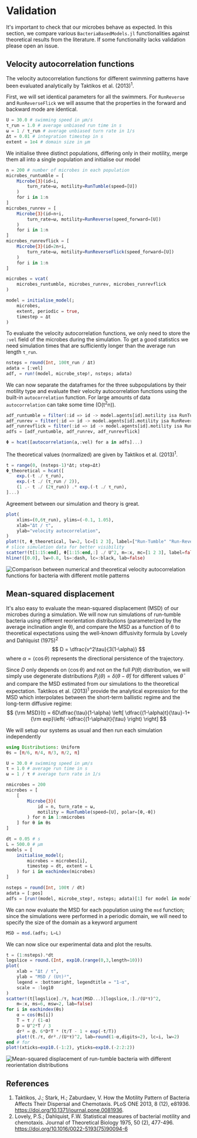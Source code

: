 # Validation
It's important to check that our microbes behave as expected.
In this section, we compare various `BacteriaBasedModels.jl` functionalities against
theoretical results from the literature.
If some functionality lacks validation please open an issue.

## Velocity autocorrelation functions
The velocity autocorrelation functions for different swimming patterns have been evaluated analytically by Taktikos et al. (2013)<sup>1</sup>.


First, we will set identical parameters for all the swimmers.
For `RunReverse` and `RunReverseFlick` we will assume that the properties in the forward and backward mode are identical.
```julia
U = 30.0 # swimming speed in μm/s
τ_run = 1.0 # average unbiased run time in s
ω = 1 / τ_run # average unbiased turn rate in 1/s
Δt = 0.01 # integration timestep in s
extent = 1e4 # domain size in μm
```
We initialise three distinct populations, differing only in their motility, merge them all into a single population and initialise our model
```julia
n = 200 # number of microbes in each population
microbes_runtumble = [
    Microbe{3}(id=i,
        turn_rate=ω, motility=RunTumble(speed=[U])
    )
    for i in 1:n
]
microbes_runrev = [
    Microbe{3}(id=n+i,
        turn_rate=ω, motility=RunReverse(speed_forward=[U])
    )
    for i in 1:n
]
microbes_runrevflick = [
    Microbe{3}(id=2n+i,
        turn_rate=ω, motility=RunReverseFlick(speed_forward=[U])
    )
    for i in 1:n
]

microbes = vcat(
    microbes_runtumble, microbes_runrev, microbes_runrevflick
)

model = initialise_model(;
    microbes,
    extent, periodic = true,
    timestep = Δt
)
```

To evaluate the velocity autocorrelation functions, we only need to store the `:vel` field of the microbes during the simulation.
To get a good statistics we need simulation times that are sufficiently longer than the average run length `τ_run`.
```julia
nsteps = round(Int, 100τ_run / Δt)
adata = [:vel]
adf, = run!(model, microbe_step!, nsteps; adata)
```

We can now separate the dataframes for the three subpopulations by their motility type and evaluate their velocity autocorrelation functions using the built-in `autocorrelation` function.
For large amounts of data `autocorrelation` can take some time (O(t<sup>2</sup>n)).
```julia
adf_runtumble = filter(:id => id -> model.agents[id].motility isa RunTumble, adf)
adf_runrev = filter(:id => id -> model.agents[id].motility isa RunReverse, adf)
adf_runrevflick = filter(:id => id -> model.agents[id].motility isa RunReverseFlick, adf)
adfs = [adf_runtumble, adf_runrev, adf_runrevflick]

Φ = hcat([autocorrelation(a,:vel) for a in adfs]...)
```

The theoretical values (normalized) are given by Taktikos et al. (2013)<sup>1</sup>.
```julia
t = range(0, (nsteps-1)*Δt; step=Δt)
Φ_theoretical = hcat([
    exp.(-t ./ τ_run),
    exp.(-t ./ (τ_run / 2)),
    (1 .- t ./ (2τ_run)) .* exp.(-t ./ τ_run),
]...)
```

Agreement between our simulation and theory is great.
```julia
plot(
    xlims=(0,6τ_run), ylims=(-0.1, 1.05),
    xlab="Δt / τ",
    ylab="velocity autocorrelation",
)
plot!(t, Φ_theoretical, lw=2, lc=[1 2 3], label=["Run-Tumble" "Run-Reverse" "Run-Reverse-Flick"])
# slice simulation data for better visibility
scatter!(t[1:15:end], Φ[1:15:end,:] ./ U^2, m=:x, mc=[1 2 3], label=false)
hline!([0.0], lw=0.8, ls=:dash, lc=:black, lab=false)
```
![Comparison between numerical and theoretical velocity autocorrelation functions for bacteria with different motile patterns](velocity_autocorrelations.png)


## Mean-squared displacement
It's also easy to evaluate the mean-squared displacement (MSD) of our microbes during a simulation.
We will now run simulations of run-tumble bacteria using different reorientation distributions (parameterized by the average inclination angle θ), and compare the MSD as a function of θ to theoretical expectations using the well-known diffusivity formula by Lovely and Dahlquist (1975)<sup>2</sup>
$$
D = \dfrac{v^2\tau}{3(1-\alpha)}
$$
where $\alpha = \left< \cos\theta \right>$ represents the directional persistence of the trajectory.

Since $D$ only depends on $\left< \cos\theta \right>$ and not on the full $P(\theta)$ distribution, we will simply use degenerate distributions $P_i(\theta) = \delta(\theta-\bar\theta)$ for different values $\bar\theta$ and compare the MSD estimated from our simulations to the theoretical expectation.
Taktikos et al. (2013)<sup>1</sup> provide the analytical expression for the MSD which interpolates between the short-term ballistic regime and the long-term diffusive regime:
$$
{\rm MSD}(t) = 6D\dfrac{\tau}{1-\alpha}
\left[
    \dfrac{(1-\alpha)t}{\tau}-1+
    {\rm exp}\left( -\dfrac{(1-\alpha)t}{\tau} \right)
\right]
$$

We will setup our systems as usual and then run each simulation independently
```julia
using Distributions: Uniform
θs = [π/6, π/4, π/3, π/2, π]

U = 30.0 # swimming speed in μm/s 
τ = 1.0 # average run time in s 
ω = 1 / τ # average turn rate in 1/s

nmicrobes = 200
microbes = [
    [
        Microbe{3}(
            id = n, turn_rate = ω,
            motility = RunTumble(speed=[U], polar=[θ,-θ])
        ) for n in 1:nmicrobes 
    ] for θ in θs
]

dt = 0.05 # s 
L = 500.0 # μm
models = [
    initialise_model(;
        microbes = microbes[i],
        timestep = dt, extent = L
    ) for i in eachindex(microbes)
]

nsteps = round(Int, 100τ / dt)
adata = [:pos]
adfs = [run!(model, microbe_step!, nsteps; adata)[1] for model in models]
```

We can now evaluate the MSD for each population using the `msd` function; since the simulations were performed in a periodic domain, we will need to specify the size of the domain as a keyword argument
```julia
MSD = msd.(adfs; L=L)
```
We can now slice our experimental data and plot the results.
```julia
t = (1:nsteps).*dt
logslice = round.(Int, exp10.(range(0,3,length=10)))
plot(
    xlab = "Δt / τ",
    ylab = "MSD / (Uτ)²",
    legend = :bottomright, legendtitle = "1-α",
    scale = :log10
)
scatter!(t[logslice]./τ, hcat(MSD...)[logslice,:]./(U*τ)^2,
    m=:x, ms=6, msw=2, lab=false)
for i in eachindex(θs)
    α = cos(θs[i])
    T = τ / (1-α)
    D = U^2*T / 3
    dr² = @. 6*D*T * (t/T - 1 + exp(-t/T))
    plot!(t./τ, dr²./(U*τ)^2, lab=round(1-α,digits=2), lc=i, lw=2)
end # for
plot!(xticks=exp10.(-1:2), yticks=exp10.(-2:2:2))
```

![Mean-squared displacement of run-tumble bacteria with different reorientation distributions](msd_runtumble.png)


## References
1. Taktikos, J.; Stark, H.; Zaburdaev, V. How the Motility Pattern of Bacteria Affects Their Dispersal and Chemotaxis. PLoS ONE 2013, 8 (12), e81936. https://doi.org/10.1371/journal.pone.0081936.
2. Lovely, P.S.; Dahlquist, F.W. Statistical measures of bacterial motility and chemotaxis. Journal of Theoretical Biology 1975, 50 (2), 477-496. https://doi.org/10.1016/0022-5193(75)90094-6
